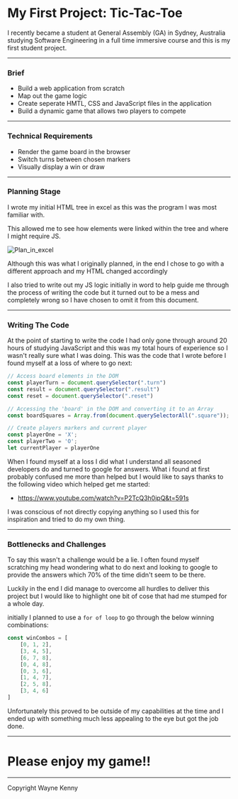 # My First Project: Tic-Tac-Toe

I recently became a student at General Assembly (GA) in Sydney, Australia studying Software Engineering in a full time immersive course and this is my first student project.

---


### Brief

- Build a web application from scratch
- Map out the game logic
- Create seperate HMTL, CSS and JavaScript files in the application
- Build a dynamic game that allows two players to compete

---


### Technical Requirements

- Render the game board in the browser
- Switch turns between chosen markers
- Visually display a win or draw

---


### Planning Stage

I wrote my initial HTML tree in excel as this was the program I was most familiar with.

This allowed me to see how elements were linked within the tree and where I might require JS.

![Plan_in_excel](/tictactoe/Screenshot%202022-12-18%20at%208.05.08%20pm.png)

Although this was what I originally planned, in the end I chose to go with a different approach and my HTML changed accordingly

I also tried to write out my JS logic initially in word to help guide me through the process of writing the code but it turned out to be a mess and completely wrong so I have chosen to omit it from this document.

---


### Writing The Code

At the point of starting to write the code I had only gone through around 20 hours of studying JavaScript and this was my total hours of experience so I wasn't really sure what I was doing.
This was the code that I wrote before I found myself at a loss of where to go next:

```Javascript
// Access board elements in the DOM
const playerTurn = document.querySelector(".turn")
const result = document.querySelector(".result")
const reset = document.querySelector(".reset")

// Accessing the 'board' in the DOM and converting it to an Array
const boardSquares = Array.from(document.querySelectorAll(".square"));

// Create players markers and current player
const playerOne = 'X';
const playerTwo = 'O';
let currentPlayer = playerOne
```

When I found myself at a loss I did what I understand all seasoned developers do and turned to google for answers. What i found at first probably confused me more than helped but I would like to says thanks to the following video which helped get me started:

- https://www.youtube.com/watch?v=P2TcQ3h0ipQ&t=591s

I was conscious of not directly copying anything so I used this for inspiration and tried to do my own thing.

---

### Bottlenecks and Challenges

To say this wasn't a challenge would be a lie. I often found myself scratching my head wondering what to do next and looking to google to provide the answers which 70% of the time didn't seem to be there.

Luckily in the end I did manage to overcome all hurdles to deliver this project but I would like to highlight one bit of cose that had me stumped for a whole day.

initially I planned to use a `for of loop` to go through the below winning combinations:

```Javascript
const winCombos = [
    [0, 1, 2],
    [3, 4, 5],
    [6, 7, 8],
    [0, 4, 8],
    [0, 3, 6],
    [1, 4, 7],
    [2, 5, 8],
    [3, 4, 6]
]
```

Unfortunately this proved to be outside of my capabilities at the time and I ended up with something much less appealing to the eye but got the job done.

---


# Please enjoy my game!!


---

Copyright Wayne Kenny